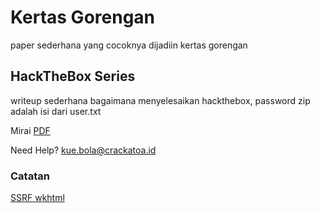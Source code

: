 # Kertas Gorengan

paper sederhana yang cocoknya dijadiin kertas gorengan

## HackTheBox Series
writeup sederhana bagaimana menyelesaikan hackthebox, password zip adalah isi dari user.txt

Mirai [PDF](https://raw.githubusercontent.com/crackatoa/kertasgorengan/master/doc/Mirai.7z)

Need Help? [kue.bola@crackatoa.id](mailto:kue.bola@crackatoa.id)

### Catatan
[SSRF wkhtml](https://github.com/crackatoa/kertasgorengan/blob/master/catatan/SSRF%20wkhtml.md)
